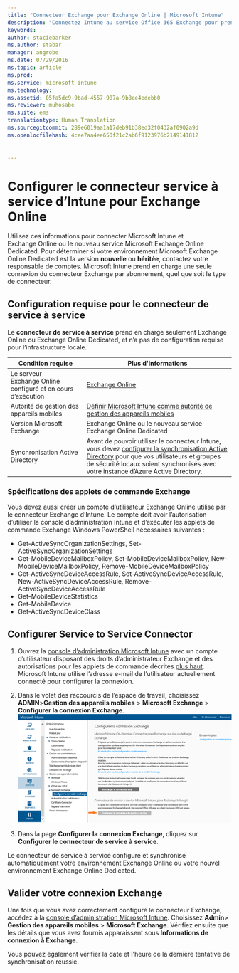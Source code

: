 ```yaml
---
title: "Connecteur Exchange pour Exchange Online | Microsoft Intune"
description: "Connectez Intune au service Office 365 Exchange pour prendre en charge la gestion des appareils mobiles via Exchange ActiveSync."
keywords: 
author: staciebarker
ms.author: stabar
manager: angrobe
ms.date: 07/29/2016
ms.topic: article
ms.prod: 
ms.service: microsoft-intune
ms.technology: 
ms.assetid: 05fa5dc9-9bad-4557-987a-9b8ce4edebb0
ms.reviewer: muhosabe
ms.suite: ems
translationtype: Human Translation
ms.sourcegitcommit: 289e6019aa1a17deb91b38ed32f0432af0902a9d
ms.openlocfilehash: 4cee7aa4ee650f21c2ab6f9123976b2149141812


---
```


# <a name="configure-the-intune-service-to-service-connector-for-exchange-online"></a>Configurer le connecteur service à service d’Intune pour Exchange Online

Utilisez ces informations pour connecter Microsoft Intune et Exchange Online ou le nouveau service Microsoft Exchange Online Dedicated. Pour déterminer si votre environnement Microsoft Exchange Online Dedicated est la version **nouvelle** ou **héritée**, contactez votre responsable de comptes. Microsoft Intune prend en charge une seule connexion du connecteur Exchange par abonnement, quel que soit le type de connecteur.

## <a name="service-to-service-connector-requirements"></a>Configuration requise pour le connecteur de service à service
Le **connecteur de service à service** prend en charge seulement Exchange Online ou Exchange Online Dedicated, et n’a pas de configuration requise pour l’infrastructure locale.

|Condition requise|Plus d'informations|
|---------------|--------------------|
|Le serveur Exchange Online configuré et en cours d’exécution|[Exchange Online](https://technet.microsoft.com/library/jj200580.aspx) |
|Autorité de gestion des appareils mobiles| [Définir Microsoft Intune comme autorité de gestion des appareils mobiles](prerequisites-for-enrollment.md#set-mobile-device-management-authority)|
|Version Microsoft Exchange|Exchange Online ou le nouveau service Exchange Online Dedicated|
|Synchronisation Active Directory|Avant de pouvoir utiliser le connecteur Intune, vous devez [configurer la synchronisation Active Directory](/intune/get-started/start-with-a-paid-subscription-to-microsoft-intune-step-3) pour que vos utilisateurs et groupes de sécurité locaux soient synchronisés avec votre instance d’Azure Active Directory.|

### <a name="exchange-cmdlet-requirements"></a>Spécifications des applets de commande Exchange

Vous devez aussi créer un compte d’utilisateur Exchange Online utilisé par le connecteur Exchange d’Intune. Le compte doit avoir l’autorisation d’utiliser la console d’administration Intune et d’exécuter les applets de commande Exchange Windows PowerShell nécessaires suivantes :

 - Get-ActiveSyncOrganizationSettings, Set-ActiveSyncOrganizationSettings
 - Get-MobileDeviceMailboxPolicy, Set-MobileDeviceMailboxPolicy, New-MobileDeviceMailboxPolicy, Remove-MobileDeviceMailboxPolicy
 - Get-ActiveSyncDeviceAccessRule, Set-ActiveSyncDeviceAccessRule, New-ActiveSyncDeviceAccessRule, Remove-ActiveSyncDeviceAccessRule
 - Get-MobileDeviceStatistics
 - Get-MobileDevice
 - Get-ActiveSyncDeviceClass

## <a name="set-up-the-service-to-service-connector"></a>Configurer Service to Service Connector

1. Ouvrez la [console d’administration Microsoft Intune](http://manage.microsoft.com) avec un compte d’utilisateur disposant des droits d’administrateur Exchange et des autorisations pour les applets de commande décrites [plus haut](#exchange-cmdlet-requirements). Microsoft Intune utilise l’adresse e-mail de l’utilisateur actuellement connecté pour configurer la connexion.

2.  Dans le volet des raccourcis de l’espace de travail, choisissez **ADMIN**>**Gestion des appareils mobiles** > **Microsoft Exchange** > **Configurer la connexion Exchange**.
![Page Configurer le connecteur de service à service](../media/intunesa5cservicetoserviceconnector.png)

3.  Dans la page **Configurer la connexion Exchange**, cliquez sur **Configurer le connecteur de service à service**.


Le connecteur de service à service configure et synchronise automatiquement votre environnement Exchange Online ou votre nouvel environnement Exchange Online Dedicated.

## <a name="validate-your-exchange-connection"></a>Valider votre connexion Exchange

Une fois que vous avez correctement configuré le connecteur Exchange, accédez à la [console d’administration Microsoft Intune](http://manage.microsoft.com). Choisissez **Admin**> **Gestion des appareils mobiles** > **Microsoft Exchange**. Vérifiez ensuite que les détails que vous avez fournis apparaissent sous **Informations de connexion à Exchange**.

Vous pouvez également vérifier la date et l'heure de la dernière tentative de synchronisation réussie.



<!--HONumber=Nov16_HO1-->


